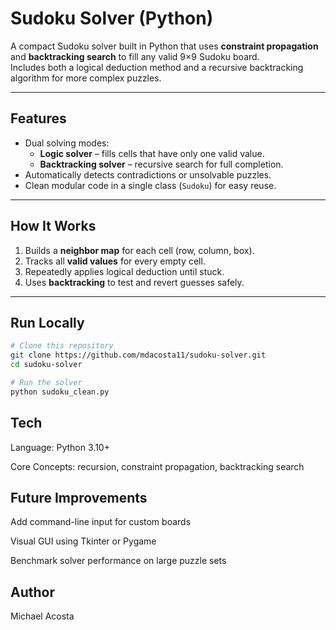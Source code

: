 # Sudoku Solver (Python)

A compact Sudoku solver built in Python that uses **constraint propagation** and **backtracking search** to fill any valid 9×9 Sudoku board.  
Includes both a logical deduction method and a recursive backtracking algorithm for more complex puzzles.

---

## Features
- Dual solving modes:
  - **Logic solver** – fills cells that have only one valid value.
  - **Backtracking solver** – recursive search for full completion.
- Automatically detects contradictions or unsolvable puzzles.
- Clean modular code in a single class (`Sudoku`) for easy reuse.

---

## How It Works
1. Builds a **neighbor map** for each cell (row, column, box).  
2. Tracks all **valid values** for every empty cell.  
3. Repeatedly applies logical deduction until stuck.  
4. Uses **backtracking** to test and revert guesses safely.  

---

## Run Locally
```bash
# Clone this repository
git clone https://github.com/mdacosta11/sudoku-solver.git
cd sudoku-solver

# Run the solver
python sudoku_clean.py
```
## Tech

Language: Python 3.10+

Core Concepts: recursion, constraint propagation, backtracking search

## Future Improvements

Add command-line input for custom boards

Visual GUI using Tkinter or Pygame

Benchmark solver performance on large puzzle sets

## Author

Michael Acosta
